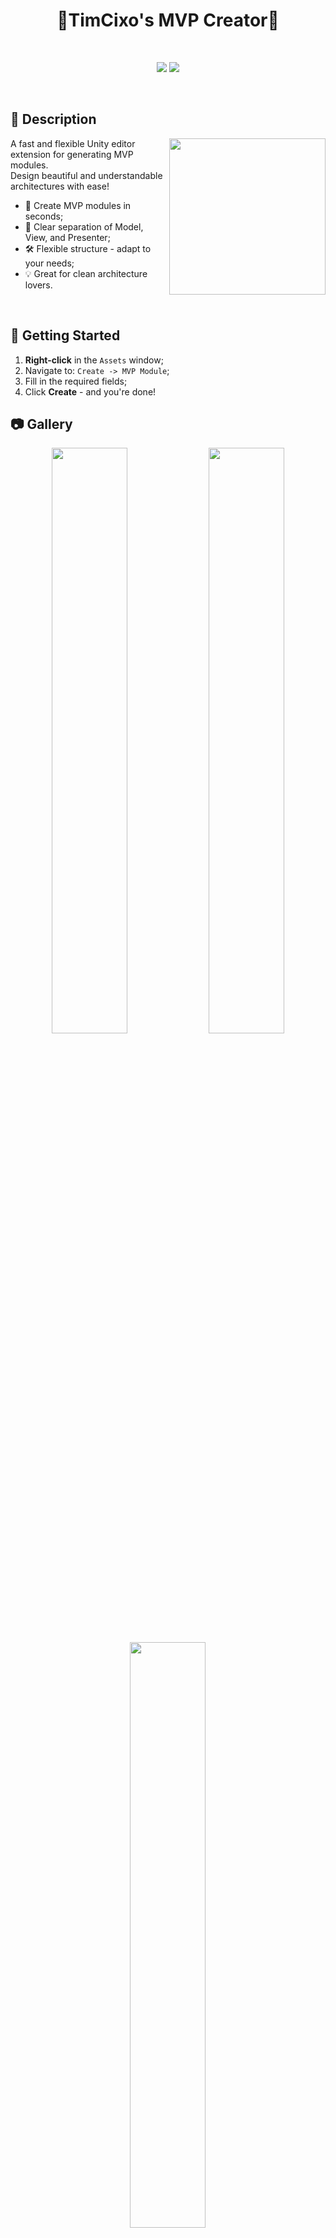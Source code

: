 <h1 align="center"> 🍍TimCixo's MVP Creator🍍 </h1>
<!-- BADGES -->
</br>
<p align="center">
  <img src="https://img.shields.io/github/repo-size/TimCixo/MVP-Creator">
  <img src="https://img.shields.io/badge/unity-6000.0.32.f1-blue">
</p>

<!-- INFO -->
</br>
<h2 align="left"> 📝 Description </h2> 
<img src="https://github.com/user-attachments/assets/4878649c-db71-491e-bf63-545445495b68" width="250px" align="right">

A fast and flexible Unity editor extension for generating MVP modules.</br>
Design beautiful and understandable architectures with ease!

- 🔧 Create MVP modules in seconds;
- 🧠 Clear separation of Model, View, and Presenter;
- 🛠️ Flexible structure - adapt to your needs;
- 💡 Great for clean architecture lovers.
  
</br>

<!-- HOW TO USE -->
## 🚀 Getting Started

1. **Right-click** in the `Assets` window;
2. Navigate to: `Create -> MVP Module`;
3. Fill in the required fields;
4. Click **Create** - and you're done!

<!-- IMAGES -->
## 📷 Gallery
<div align="center">
  <img src="https://github.com/user-attachments/assets/fee9378d-f2ad-4058-ab02-f478e03eb6f8" width="49%">
  <img src="https://github.com/user-attachments/assets/331ff2b5-b811-4fca-8cb4-5fcace28d656" width="49%">
  <img src="https://github.com/user-attachments/assets/764346bb-d585-4c1e-9d9f-b3f9e8c1e874" width="49%">
</div>
